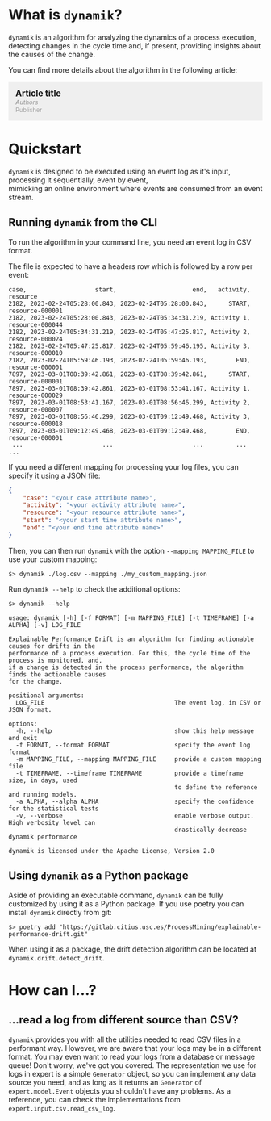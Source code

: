 # What is `dynamik`?

```dynamik``` is an algorithm for analyzing the dynamics of a process execution, detecting changes in the cycle time and,
if present, providing insights about the causes of the change.

You can find more details about the algorithm in the following article:

<div style="background-color: #EFEFEF; display: flex; flex-direction: column; padding: 1em; position: relative;">
    <p style="
        font-weight: 700;
        font-size: 1.2em;
        margin: 0;
    ">
        Article title
    </p>
    <p style="
        font-style: italic;
        font-size: .85em;
        font-weight: 500;
        color: #A0A0A0;
        margin: 0;
    ">
        Authors
    </p>
    <p style="
        margin: 0;
        font-size: .85em;
        font-weight: 400;
        color: #A0A0A0;
    ">
        Publisher
    </p>
</div>

# Quickstart

`dynamik` is designed to be executed using an event log as it's input, processing it sequentially, event by event,  
mimicking an online environment where events are consumed from an event stream.

## Running `dynamik` from the CLI

To run the algorithm in your command line, you need an event log in CSV format.

The file is expected to have a headers row which is followed by a row per event:

```csv
case,                   start,                     end,   activity,        resource
2182, 2023-02-24T05:28:00.843, 2023-02-24T05:28:00.843,      START, resource-000001
2182, 2023-02-24T05:28:00.843, 2023-02-24T05:34:31.219, Activity 1, resource-000044
2182, 2023-02-24T05:34:31.219, 2023-02-24T05:47:25.817, Activity 2, resource-000024
2182, 2023-02-24T05:47:25.817, 2023-02-24T05:59:46.195, Activity 3, resource-000010
2182, 2023-02-24T05:59:46.193, 2023-02-24T05:59:46.193,        END, resource-000001
7897, 2023-03-01T08:39:42.861, 2023-03-01T08:39:42.861,      START, resource-000001
7897, 2023-03-01T08:39:42.861, 2023-03-01T08:53:41.167, Activity 1, resource-000029
7897, 2023-03-01T08:53:41.167, 2023-03-01T08:56:46.299, Activity 2, resource-000007
7897, 2023-03-01T08:56:46.299, 2023-03-01T09:12:49.468, Activity 3, resource-000018
7897, 2023-03-01T09:12:49.468, 2023-03-01T09:12:49.468,        END, resource-000001
 ...                      ...                      ...         ...             ...
```

If you need a different mapping for processing your log files, you can specify it using a JSON file:

```json
{
    "case": "<your case attribute name>",
    "activity": "<your activity attribute name>",
    "resource": "<your resource attribute name>",
    "start": "<your start time attribute name>",
    "end": "<your end time attribute name>"
}
```

Then, you can then run `dynamik` with the option `--mapping MAPPING_FILE` to use your custom mapping:

```shell
$> dynamik ./log.csv --mapping ./my_custom_mapping.json
```

Run `dynamik --help` to check the additional options:

```shell
$> dynamik --help

usage: dynamik [-h] [-f FORMAT] [-m MAPPING_FILE] [-t TIMEFRAME] [-a ALPHA] [-v] LOG_FILE

Explainable Performance Drift is an algorithm for finding actionable causes for drifts in the
performance of a process execution. For this, the cycle time of the process is monitored, and,
if a change is detected in the process performance, the algorithm finds the actionable causes
for the change.

positional arguments:
  LOG_FILE                                    The event log, in CSV or JSON format.

options:
  -h, --help                                  show this help message and exit
  -f FORMAT, --format FORMAT                  specify the event log format
  -m MAPPING_FILE, --mapping MAPPING_FILE     provide a custom mapping file
  -t TIMEFRAME, --timeframe TIMEFRAME         provide a timeframe size, in days, used
                                              to define the reference and running models.
  -a ALPHA, --alpha ALPHA                     specify the confidence for the statistical tests
  -v, --verbose                               enable verbose output. High verbosity level can
                                              drastically decrease dynamik performance

dynamik is licensed under the Apache License, Version 2.0

```

## Using `dynamik` as a Python package

Aside of providing an executable command, `dynamik` can be fully customized by using it as a Python package.
If you use poetry you can install `dynamik` directly from git:

```shell
$> poetry add "https://gitlab.citius.usc.es/ProcessMining/explainable-performance-drift.git"

```

When using it as a package, the drift detection algorithm can be located at `dynamik.drift.detect_drift`.

# How can I...?

## ...read a log from different source than CSV?

`dynamik` provides you with all the utilities needed to read CSV files in a performant way.
However, we are aware that your logs may be in a different format. You may even want to read your logs from a database
or message queue! Don't worry, we've got you covered. The representation we use for logs in expert is a
simple `Generator` object, so you can implement any data source you need, and as long as it returns an `Generator` 
of `expert.model.Event` objects you shouldn't have any problems. As a reference, you can check the implementations
from `expert.input.csv.read_csv_log`.
